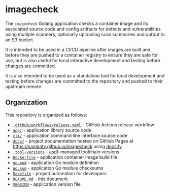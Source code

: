 # imagecheck

The `imagecheck` Golang application checks a container image and its associated
source code and config artifacts for defects and vulnerabilities using multiple
scanners, optionally uploading scan summaries and output to an S3 bucket.

It is intended to be used in a CI/CD pipeline after images are built and before
they are pushed to a container registry to ensure they are safe for use, but is
also useful for local interactive development and testing before changes are
committed.

It is also intended to be used as a standalone tool for local development and
testing before changes are committed to the repository and pushed to their
upstream remote.

## Organization

This repository is organized as follows:

* [`.github/workflows/release.yaml`](.github/workflows/release.yaml) - GitHub Actions release workflow
* [`app/`](app) - application library source code
* [`cli/`](cli) - application command line interface source code
* [`docs/`](docs) - project documentation hosted on GitHub Pages at https://sambatv.github.io/imagecheck using [docsify](https://docsify.js.org/)
* [`.tool-versions`](.tool-versions) - [asdf](https://asdf-vm.com/)-managed toolchain versions
* [`Dockerfile`](Dockerfile) - application container image build file
* [`go.mod`](go.mod) - application Go module definition
* [`go.sum`](go.sum) - application Go module checksums
* [`Makefile`](Makefile) - project automation for developers
* [`README.md`](README.md) - this document
* [`VERSION`](VERSION) - application version file
